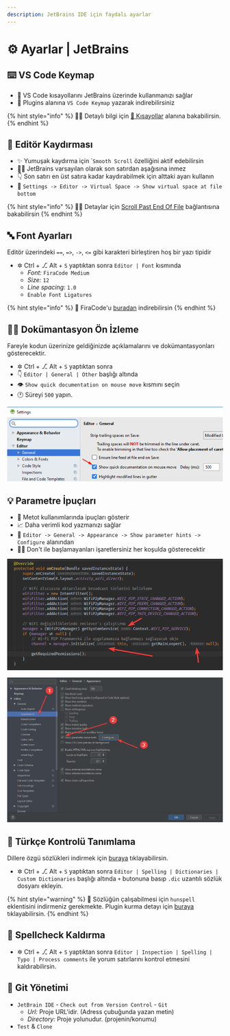 ```yaml
---
description: JetBrains IDE için faydalı ayarlar
---
```


# ⚙️ Ayarlar \| JetBrains

## ⌨️ VS Code Keymap

* 🚀 VS Code kısayollarını JetBrains üzerinde kullanmanızı sağlar
* 🔌 Plugins alanına `VS Code Keymap` yazarak indirebilirsiniz

{% hint style="info" %}
‍🧙‍♂ Detaylı bilgi için [💞 Kısayollar](kisayollar.md#vscode-keymap) alanına bakabilirsin.
{% endhint %}

## 🌌 Editör Kaydırması

* ✨ Yumuşak kaydırma için \``Smooth Scroll` özelliğini aktif edebilirsin
* 👮‍♂️ JetBrains varsayılan olarak son satırdan aşağısına inmez
* 👇 Son satırı en üst satıra kadar kaydırabilmek için alttaki ayarı kullanın
* 🔨 `Settings -> Editor -> Virtual Space -> Show virtual space at file bottom`

{% hint style="info" %}
🧙‍♂️ Detaylar için [Scroll Past End Of File](https://intellij-support.jetbrains.com/hc/en-us/community/posts/205814379/comments/205997989) bağlantısına bakabilirsin
{% endhint %}

## 🔤 Font Ayarları

Editör üzerindeki `==`, `=>`, `->`, `<=` gibi karakteri birleştiren hoş bir yazı tipidir

* ✲ Ctrl + ⎇ Alt + `S` yaptıktan sonra `Editor | Font` kısmında
  * _Font:_ `FiraCode Medium`
  * _Size:_ `12`
  * _Line spacing:_ `1.0`
  * `Enable Font Ligatures`

{% hint style="info" %}
🚀 FiraCode'u [buradan](https://github.com/tonsky/FiraCode#solution) indirebilirsin
{% endhint %}

## 🕵️‍♂️ Dokümantasyon Ön İzleme

Fareyle kodun üzerinize geldiğinizde açıklamalarını ve dokümantasyonları gösterecektir.

*  ✲ Ctrl + ⎇ Alt + `S` yaptıktan sonra
* 👇  `Editor | General | Other` başlığı altında 
* 👁️ `Show quick documentation on mouse move` kısmını seçin 
* 🕐 Süreyi `500` yapın.

![](../../.gitbook/assets/image%20%2896%29.png)

## 💡 Parametre İpuçları

* 💠 Metot kullanımlarında ipuçları gösterir
* 📈 Daha verimli kod yazmanızı sağlar
* 🔨 `Editor -> General -> Appearance -> Show parameter hints -> Configure` alanından
* 💁‍♂️ Don't ile başlamayanları işaretlersiniz her koşulda gösterecektir

![](../../.gitbook/assets/image%20%2879%29.png)

![](../../.gitbook/assets/image%20%2831%29.png)

## 📖 Türkçe Kontrolü Tanımlama

Dillere özgü sözlükleri indirmek için [buraya](https://drive.google.com/open?id=1UAGLGvwv_zLBzH7zH1oGRvYhzzP67M4k) tıklayabilirsin.

* ✲ Ctrl + ⎇ Alt + `S` yaptıktan sonra `Editor | Spelling | Dictionaries | Custom Dictionaries` başlığı altında `+` butonuna basıp `.dic` uzantılı sözlük dosyanı ekleyin.

{% hint style="warning" %}
📢 Sözlüğün çalışabilmesi için `hunspell` eklentisini indirmeniz gerekmekte. Plugin kurma detayı için [buraya](https://www.jetbrains.com/help/idea/managing-plugins.html) tıklayabilirsin.
{% endhint %}

## 🧐 Spellcheck Kaldırma

* ✲ Ctrl + ⎇ Alt + `S` yaptıktan sonra `Editor | Inspection | Spelling | Typo | Process comments` ile yorum satırlarını kontrol etmesini kaldırabilirsin.

## 🔀 Git Yönetimi

* `JetBrain IDE` - `Check out from Version Control` - `Git`
  * _Url:_ Proje URL'idir. \(Adress çubuğunda yazan metin\)
  * _Directory:_ Proje yolunudur. \(projenin/konumu\)
* `Test` & `Clone`

